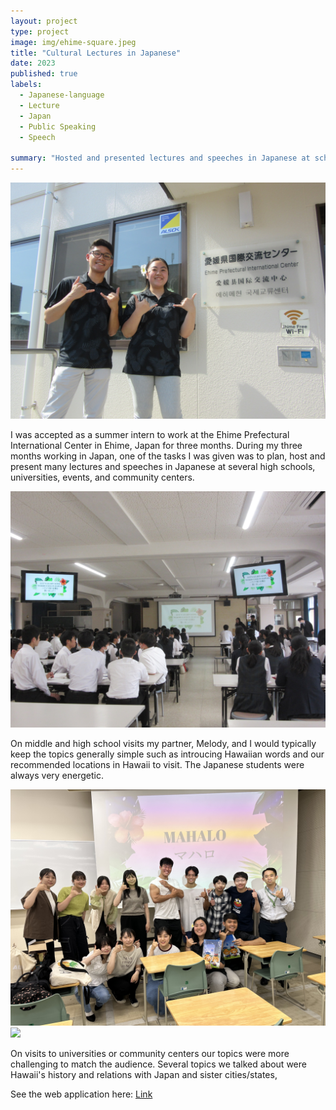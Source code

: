 ```yaml
---
layout: project
type: project
image: img/ehime-square.jpeg
title: "Cultural Lectures in Japanese"
date: 2023
published: true
labels:
  - Japanese-language
  - Lecture
  - Japan
  - Public Speaking
  - Speech

summary: "Hosted and presented lectures and speeches in Japanese at schools and events in Ehime, Japan"
---
```

<div class="text-center p-4">
  <img width="800px" class="img-thumbnail" src="../img/EPIC.jpeg">
</div>

I was accepted as a summer intern to work at the Ehime Prefectural International Center in Ehime, Japan for three months. During my three months working in Japan, one of the tasks I was given was to plan, host and present many lectures and speeches in Japanese at several high schools, universities, events, and community centers.

<div class="text-center p-4">
  <img width="800px" class="img-thumbnail" src="../img/hajime.jpeg">
</div>

On middle and high school visits my partner, Melody, and I would typically keep the topics generally simple such as introucing Hawaiian words and our recommended locations in Hawaii to visit. The Japanese students were always very energetic.

<div class="text-center p-4">
  <img width="800px" class="img-thumbnail" src="../img/ehime.jpeg">
</div>
<div class="text-center p-4">
  <img width="800px" class="img-thumbnail" src="../img/uwajima_hawaii.png">
</div>

On visits to universities or community centers our topics were more challenging to match the audience. Several topics we talked about were Hawaii's history and relations with Japan and sister cities/states,

See the web application here: [Link](https://marques-pokedex.netlify.app/)


